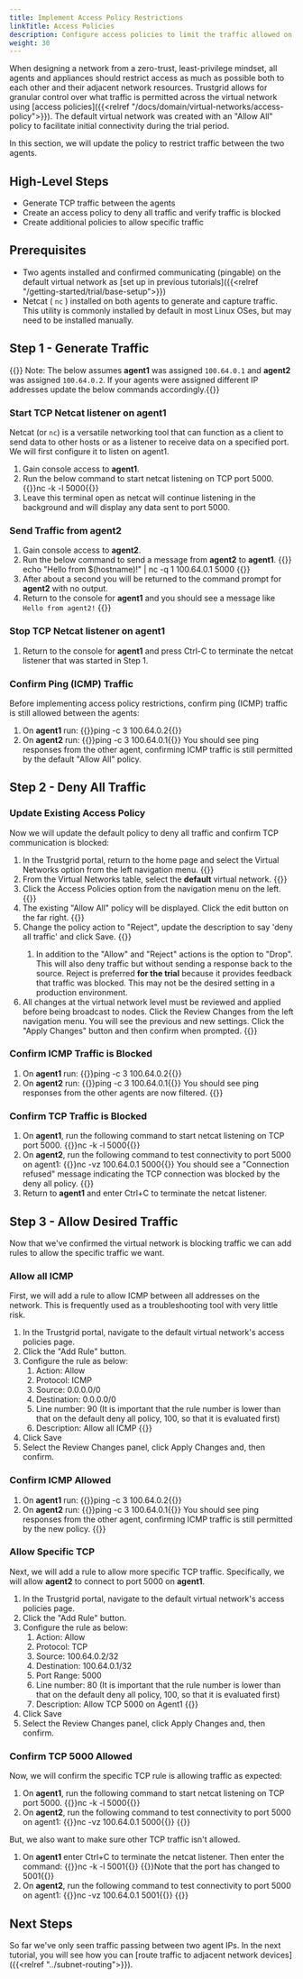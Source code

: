 ```yaml
---
title: Implement Access Policy Restrictions
linkTitle: Access Policies
description: Configure access policies to limit the traffic allowed on the virtual network
weight: 30
---
```


When designing a network from a zero-trust, least-privilege mindset, all agents and appliances should restrict access as much as possible both to each other and their adjacent network resources. Trustgrid allows for granular control over what traffic is permitted across the virtual network using [access policies]({{<relref "/docs/domain/virtual-networks/access-policy">}}).  The default virtual network was created with an "Allow All" policy to facilitate initial connectivity during the trial period. 

In this section, we will update the policy to restrict traffic between the two agents. 

## High-Level Steps
- Generate TCP traffic between the agents
- Create an access policy to deny all traffic and verify traffic is blocked
- Create additional policies to allow specific traffic

## Prerequisites
- Two agents installed and confirmed communicating (pingable) on the default virtual network as [set up in previous tutorials]({{<relref "/getting-started/trial/base-setup">}})
- Netcat ( `nc` ) installed on both agents to generate and capture traffic. This utility is commonly installed by default in most Linux OSes, but may need to be installed manually.

## Step 1 - Generate Traffic
{{<alert color="info">}} Note: The below assumes **agent1** was assigned `100.64.0.1` and **agent2** was assigned `100.64.0.2`. If your agents were assigned different IP addresses update the below commands accordingly.{{</alert>}}

### Start TCP Netcat listener on agent1
Netcat (or `nc`) is a versatile networking tool that can function as a client to send data to other hosts or as a listener to receive data on a specified port. We will first configure it to listen on agent1.
1. Gain console access to **agent1**. 
1. Run the below command to start netcat listening on TCP port 5000. {{<codeblock>}}nc -k -l 5000{{</codeblock>}}
1. Leave this terminal open as netcat will continue listening in the background and will display any data sent to port 5000.

### Send Traffic from agent2
1. Gain console access to **agent2**.
1. Run the below command to send a message from **agent2** to **agent1**.  {{<codeblock>}} echo "Hello from $(hostname)!" | nc -q 1 100.64.0.1 5000 {{</codeblock>}}
1. After about a second you will be returned to the command prompt for **agent2** with no output.
1. Return to the console for **agent1** and you should see a message like `Hello from agent2!` {{<tgimg src="tcp-hello.png" width="50%" caption="Netcat listener output on agent1">}}

### Stop TCP Netcat listener on agent1
1. Return to the console for **agent1** and press Ctrl-C to terminate the netcat listener that was started in Step 1.


### Confirm Ping (ICMP) Traffic
Before implementing access policy restrictions, confirm ping (ICMP) traffic is still allowed between the agents:
1. On **agent1** run: {{<codeblock>}}ping -c 3 100.64.0.2{{</codeblock>}}
2. On **agent2** run: {{<codeblock>}}ping -c 3 100.64.0.1{{</codeblock>}}
You should see ping responses from the other agent, confirming ICMP traffic is still permitted by the default "Allow All" policy.

## Step 2 - Deny All Traffic
### Update Existing Access Policy
Now we will update the default policy to deny all traffic and confirm TCP communication is blocked:
1. In the Trustgrid portal, return to the home page and select the Virtual Networks option from the left navigation menu. {{<tgimg src="home-vnet.png" width="40%" >}}
1. From the Virtual Networks table, select the **default** virtual network. {{<tgimg src="default-vnet.png" width="50%" >}}
1. Click the Access Policies option from the navigation menu on the left. {{<tgimg src="vnet-acl-menu.png" width="50%" >}}
1. The existing "Allow All" policy will be displayed.  Click the edit button on the far right.  {{<tgimg src="default-acl-allow-all.png" width="90%">}}
1. Change the policy action to "Reject", update the description to say 'deny all traffic' and click Save. {{<tgimg src="default-acl-reject-all.png" width="70%">}}
    1. In addition to the "Allow" and "Reject" actions is the option to "Drop".  This will also deny traffic but without sending a response back to the source. Reject is preferred **for the trial** because it provides feedback that traffic was blocked. This may not be the desired setting in a production environment. 
1. All changes at the virtual network level must be reviewed and applied before being broadcast to nodes. Click the Review Changes from the left navigation menu. You will see the previous and new settings.  Click the "Apply Changes" button and then confirm when prompted. {{<tgimg src="acl-deny-apply.png" width="90%">}}

### Confirm ICMP Traffic is Blocked
1. On **agent1** run: {{<codeblock>}}ping -c 3 100.64.0.2{{</codeblock>}}
2. On **agent2** run: {{<codeblock>}}ping -c 3 100.64.0.1{{</codeblock>}}
You should see ping responses from the other agents are now filtered. {{<tgimg src="icmp-filtered.png" width="75%" caption="Terminal showing ICMP filtered responses">}}

### Confirm TCP Traffic is Blocked
1. On **agent1**, run the following command to start netcat listening on TCP port 5000. {{<codeblock>}}nc -k -l 5000{{</codeblock>}}
1. On **agent2**, run the following command to test connectivity to port 5000 on agent1: {{<codeblock>}}nc -vz 100.64.0.1 5000{{</codeblock>}}
You should see a "Connection refused" message indicating the TCP connection was blocked by the deny all policy. {{<tgimg src="tcp-refused.png" width="75%" caption="Netcat output showing 'Connection refused'">}}
1. Return to **agent1** and enter Ctrl+C to terminate the netcat listener.

## Step 3 - Allow Desired Traffic
Now that we've confirmed the virtual network is blocking traffic we can add rules to allow the specific traffic we want. 

### Allow all ICMP
First, we will add a rule to allow ICMP between all addresses on the network. This is frequently used as a troubleshooting tool with very little risk.
1. In the Trustgrid portal, navigate to the default virtual network's access policies page.
1. Click the "Add Rule" button.
1. Configure the rule as below:
    1. Action: Allow
    1. Protocol: ICMP
    1. Source: 0.0.0.0/0  
    1. Destination: 0.0.0.0/0
    1. Line number: 90 (It is important that the rule number is lower than that on the default deny all policy, 100, so that it is evaluated first)
    1. Description: Allow all ICMP {{<tgimg src="allow-all-icmp.png" width="70%">}}
1. Click Save
1. Select the Review Changes panel, click Apply Changes and, then confirm. 

### Confirm ICMP Allowed
1. On **agent1** run: {{<codeblock>}}ping -c 3 100.64.0.2{{</codeblock>}}
2. On **agent2** run: {{<codeblock>}}ping -c 3 100.64.0.1{{</codeblock>}}
You should see ping responses from the other agent, confirming ICMP traffic is still permitted by the new policy.
{{<tgimg src="icmp-allowed.png" width="90%" caption="Successful ping from agent2 to agent1">}}

### Allow Specific TCP
Next, we will add a rule to allow more specific TCP traffic. Specifically, we will allow **agent2** to connect to port 5000 on **agent1**.
1. In the Trustgrid portal, navigate to the default virtual network's access policies page.
1. Click the "Add Rule" button.
1. Configure the rule as below:
    1. Action: Allow
    1. Protocol: TCP
    1. Source: 100.64.0.2/32 
    1. Destination: 100.64.0.1/32
    1. Port Range: 5000
    1. Line number: 80 (It is important that the rule number is lower than that on the default deny all policy, 100, so that it is evaluated first)
    1. Description: Allow TCP 5000 on Agent1 {{<tgimg src="tcp-5000-allow.png" width="70%">}}
1. Click Save
1. Select the Review Changes panel, click Apply Changes and, then confirm. 

### Confirm TCP 5000 Allowed
Now, we will confirm the specific TCP rule is allowing traffic as expected:
1. On **agent1**, run the following command to start netcat listening on TCP port 5000. {{<codeblock>}}nc -k -l 5000{{</codeblock>}}
1. On **agent2**, run the following command to test connectivity to port 5000 on agent1: {{<codeblock>}}nc -vz 100.64.0.1 5000{{</codeblock>}} {{<tgimg src="tcp-5000-success.png" width="75%" caption="Successful connection to port 5000 on agent1">}}

But, we also want to make sure other TCP traffic isn't allowed.
1. On **agent1** enter Ctrl+C to terminate the netcat listener. Then enter the command: {{<codeblock>}}nc -k -l 5001{{</codeblock>}} {{<alert color="info">}}Note that the port has changed to 5001{{</alert>}}
1. On **agent2**, run the following command to test connectivity to port 5000 on agent1: {{<codeblock>}}nc -vz 100.64.0.1 5001{{</codeblock>}}
{{<tgimg src="tcp-5001-refused.png" width="75%" caption="Connection refused on port 5001">}}

## Next Steps
So far we've only seen traffic passing between two agent IPs.  In the next tutorial, you will see how you can [route traffic to adjacent network devices]({{<relref "../subnet-routing">}}).